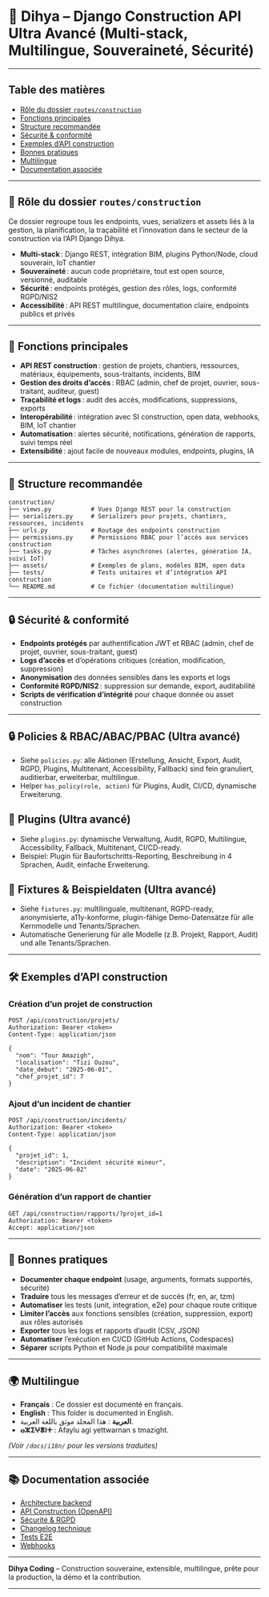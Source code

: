 # 🏢 Dihya – Django Construction API Ultra Avancé (Multi-stack, Multilingue, Souveraineté, Sécurité)

---

## Table des matières

- [Rôle du dossier `routes/construction`](#rôle-du-dossier-routesconstruction)
- [Fonctions principales](#fonctions-principales)
- [Structure recommandée](#structure-recommandée)
- [Sécurité & conformité](#sécurité--conformité)
- [Exemples d’API construction](#exemples-dapi-construction)
- [Bonnes pratiques](#bonnes-pratiques)
- [Multilingue](#multilingue)
- [Documentation associée](#documentation-associée)

---

## 🏢 Rôle du dossier `routes/construction`

Ce dossier regroupe tous les endpoints, vues, serializers et assets liés à la gestion, la planification, la traçabilité et l’innovation dans le secteur de la construction via l’API Django Dihya.

- **Multi-stack** : Django REST, intégration BIM, plugins Python/Node, cloud souverain, IoT chantier
- **Souveraineté** : aucun code propriétaire, tout est open source, versionné, auditable
- **Sécurité** : endpoints protégés, gestion des rôles, logs, conformité RGPD/NIS2
- **Accessibilité** : API REST multilingue, documentation claire, endpoints publics et privés

---

## 🧠 Fonctions principales

- **API REST construction** : gestion de projets, chantiers, ressources, matériaux, équipements, sous-traitants, incidents, BIM
- **Gestion des droits d’accès** : RBAC (admin, chef de projet, ouvrier, sous-traitant, auditeur, guest)
- **Traçabilité et logs** : audit des accès, modifications, suppressions, exports
- **Interopérabilité** : intégration avec SI construction, open data, webhooks, BIM, IoT chantier
- **Automatisation** : alertes sécurité, notifications, génération de rapports, suivi temps réel
- **Extensibilité** : ajout facile de nouveaux modules, endpoints, plugins, IA

---

## 📁 Structure recommandée

```
construction/
├── views.py           # Vues Django REST pour la construction
├── serializers.py     # Serializers pour projets, chantiers, ressources, incidents
├── urls.py            # Routage des endpoints construction
├── permissions.py     # Permissions RBAC pour l’accès aux services construction
├── tasks.py           # Tâches asynchrones (alertes, génération IA, suivi IoT)
├── assets/            # Exemples de plans, modèles BIM, open data
├── tests/             # Tests unitaires et d’intégration API construction
└── README.md          # Ce fichier (documentation multilingue)
```

---

## 🔒 Sécurité & conformité

- **Endpoints protégés** par authentification JWT et RBAC (admin, chef de projet, ouvrier, sous-traitant, guest)
- **Logs d’accès** et d’opérations critiques (création, modification, suppression)
- **Anonymisation** des données sensibles dans les exports et logs
- **Conformité RGPD/NIS2** : suppression sur demande, export, auditabilité
- **Scripts de vérification d’intégrité** pour chaque donnée ou asset construction

---

## 🔒 Policies & RBAC/ABAC/PBAC (Ultra avancé)
- Siehe `policies.py`: alle Aktionen (Erstellung, Ansicht, Export, Audit, RGPD, Plugins, Multitenant, Accessibility, Fallback) sind fein granuliert, auditierbar, erweiterbar, multilingue.
- Helper `has_policy(role, action)` für Plugins, Audit, CI/CD, dynamische Erweiterung.

## 🧩 Plugins (Ultra avancé)
- Siehe `plugins.py`: dynamische Verwaltung, Audit, RGPD, Multilingue, Accessibility, Fallback, Multitenant, CI/CD-ready.
- Beispiel: Plugin für Baufortschritts-Reporting, Beschreibung in 4 Sprachen, Audit, einfache Erweiterung.

## 🧪 Fixtures & Beispieldaten (Ultra avancé)
- Siehe `fixtures.py`: multilinguale, multitenant, RGPD-ready, anonymisierte, a11y-konforme, plugin-fähige Demo-Datensätze für alle Kernmodelle und Tenants/Sprachen.
- Automatische Generierung für alle Modelle (z.B. Projekt, Rapport, Audit) und alle Tenants/Sprachen.

---

## 🛠️ Exemples d’API construction

### Création d’un projet de construction

```http
POST /api/construction/projets/
Authorization: Bearer <token>
Content-Type: application/json

{
  "nom": "Tour Amazigh",
  "localisation": "Tizi Ouzou",
  "date_debut": "2025-06-01",
  "chef_projet_id": 7
}
```

### Ajout d’un incident de chantier

```http
POST /api/construction/incidents/
Authorization: Bearer <token>
Content-Type: application/json

{
  "projet_id": 1,
  "description": "Incident sécurité mineur",
  "date": "2025-06-02"
}
```

### Génération d’un rapport de chantier

```http
GET /api/construction/rapports/?projet_id=1
Authorization: Bearer <token>
Accept: application/json
```

---

## 📝 Bonnes pratiques

- **Documenter chaque endpoint** (usage, arguments, formats supportés, sécurité)
- **Traduire** tous les messages d’erreur et de succès (fr, en, ar, tzm)
- **Automatiser** les tests (unit, integration, e2e) pour chaque route critique
- **Limiter l’accès** aux fonctions sensibles (création, suppression, export) aux rôles autorisés
- **Exporter** tous les logs et rapports d’audit (CSV, JSON)
- **Automatiser** l’exécution en CI/CD (GitHub Actions, Codespaces)
- **Séparer** scripts Python et Node.js pour compatibilité maximale

---

## 🌍 Multilingue

- **Français** : Ce dossier est documenté en français.
- **English** : This folder is documented in English.
- **العربية** : هذا المجلد موثق باللغة العربية.
- **ⴰⵣⵉⵖⴻⵏⵜ** : Afaylu agi yettwarnan s tmazight.

*(Voir `/docs/i18n/` pour les versions traduites)*

---

## 📚 Documentation associée

- [Architecture backend](../../../../docs/architecture.md)
- [API Construction (OpenAPI)](../../../../docs/openapi.yaml)
- [Sécurité & RGPD](../../../../SECURITY.md)
- [Changelog technique](../../../../TECHNICAL_CHANGELOG.md)
- [Tests E2E](../../../../E2E_TESTS_GUIDE.md)
- [Webhooks](../../../../WEBHOOKS_GUIDE.md)

---

**Dihya Coding** – Construction souveraine, extensible, multilingue, prête pour la production, la démo et la contribution.

---
